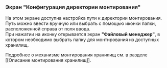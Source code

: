 ### Экран "Конфигурация директории монтирования"

На этом экране доступна настройка пути к директории монтирования.  
Путь можно ввести вручную или выбрать с помощью иконки папки, расположенной справа от поля ввода.  
При нажатии на иконку открывается экран **"Файловый менеджер"**, в котором необходимо выбрать папку для монтирования из доступных хранилищ.

Подробнее о механизме монтирования хранилищ см. в разделе [[Описание монтирования хранилищ]].
	